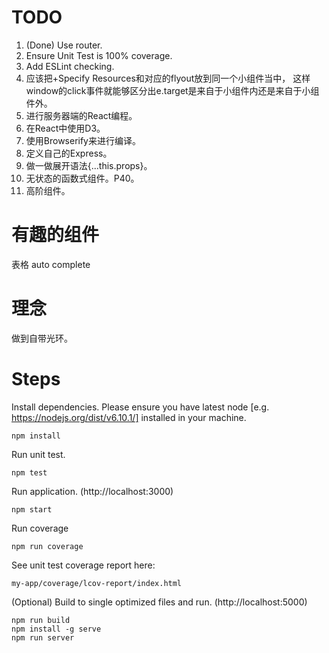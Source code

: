 
TODO
=====

1. (Done) Use router.
2. Ensure Unit Test is 100% coverage.
3. Add ESLint checking.
4. 应该把+Specify Resources和对应的flyout放到同一个小组件当中，
这样window的click事件就能够区分出e.target是来自于小组件内还是来自于小组件外。
5. 进行服务器端的React编程。
6. 在React中使用D3。
7. 使用Browserify来进行编译。
8. 定义自己的Express。
9. 做一做展开语法{...this.props}。
10. 无状态的函数式组件。P40。
11. 高阶组件。

有趣的组件
=====
表格
auto complete

理念
=====
做到自带光环。

Steps
=====

Install dependencies. Please ensure you have latest node [e.g. https://nodejs.org/dist/v6.10.1/] installed in your machine.

```
npm install
```

Run unit test.

```
npm test
```

Run application. (http://localhost:3000)

```
npm start
```

Run coverage

```
npm run coverage
```

See unit test coverage report here:

```
my-app/coverage/lcov-report/index.html
```

(Optional) Build to single optimized files and run. (http://localhost:5000)

```
npm run build
npm install -g serve
npm run server
```

